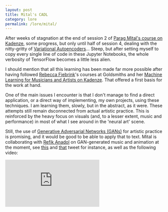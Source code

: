 ```yaml
---
layout: post
title: Mital's CADL
category: lore
permalink: /lore/mital/
---
```


After weeks of stagnation at the end of session 2 of [Parag Mital's course on Kadenze](https://www.kadenze.com/courses/creative-applications-of-deep-learning-with-tensorflow/info), some progress, but only until half of session 4, dealing with the nitty-gritty of [Variational Autoencoders](http://kvfrans.com/variational-autoencoders-explained/)... Steep, but after setting myself to copy every single line of code in these Jupyter Notebooks, the whole verbosity of TensorFlow becomes a little less alien.

I should mention that all this learning has been made far more possible after having followed [Rebecca Fiebrink](https://www.doc.gold.ac.uk/~mas01rf/homepage/)'s courses at Goldsmiths and her [Machine Learning for Musicians and Artists on Kadenze](https://www.kadenze.com/courses/machine-learning-for-musicians-and-artists/info). That offered a first basis for the work at hand.

One of the main issues I encounter is that I don't manage to find a direct application, or a direct way of implementing, my own projects, using these techniques. I am learning them, slowly, but in the abstract, as it were. These attempts still remain dsconnected from actual artistic practice. This is reinforced by the heavy focus on visuals (and, to a lesser extent, music and performance) in most of what I see around in the 'neural art' scene. 

Still, the use of [Generative Adversarial Networks (GANs)](https://en.wikipedia.org/wiki/Generative_adversarial_network) for artistic practice is promising, and it would be good to be able to apply that to text. Mital is collaborating with [Refik Anadol](http://refikanadol.com/) on GAN-generated music and animation at the moment, see [this](https://twitter.com/refikanadol/status/1024175473192923138) and [that](https://twitter.com/pkmital/status/1022703840641003521) tweet for instance, as well as the following video:
 
<div class="video-container">
<iframe max-width="100%" height="auto" src="https://www.youtube.com/embed/ZXo5S6lVe7s" frameborder="0" allow="autoplay; encrypted-media" allowfullscreen></iframe>
</div>
